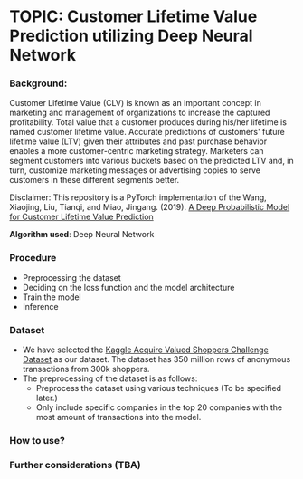 # TOPIC: Customer Lifetime Value Prediction utilizing Deep Neural Network

### Background:
Customer Lifetime Value (CLV) is known as an important concept in marketing and management of organizations to increase the captured profitability. Total value that a customer produces during his/her lifetime is named customer lifetime value. Accurate predictions of customers' future lifetime value (LTV) given their attributes and past purchase behavior enables a more customer-centric marketing strategy. Marketers can segment customers into various buckets based on the predicted LTV and, in turn, customize marketing messages or advertising copies to serve customers in these different segments better. 

Disclaimer: This repository is a PyTorch implementation of the Wang, Xiaojing, Liu, Tianqi, and Miao, Jingang. (2019). [A Deep Probabilistic Model for Customer Lifetime Value Prediction ](https://arxiv.org/abs/1912.07753)

**Algorithm used**: Deep Neural Network


### Procedure
- Preprocessing the dataset
- Deciding on the loss function and the model architecture
- Train the model
- Inference

### Dataset
- We have selected the [Kaggle Acquire Valued Shoppers Challenge Dataset](https://www.kaggle.com/c/acquire-valued-shoppers-challenge/data) as our dataset. The dataset has 350 million rows of anonymous transactions from 300k shoppers.
- The preprocessing of the dataset is as follows:
  + Preprocess the dataset using various techniques (To be specified later.)
  + Only include specific companies in the top 20 companies with the most amount of transactions into the model.

### How to use?

### Further considerations (TBA)
